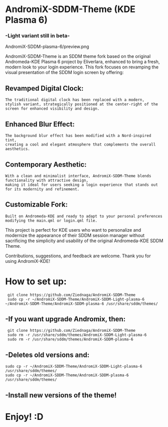 # AndromiX-SDDM-Theme (KDE Plasma 6)

### -Light variant still in beta-

AndromiX-SDDM-plasma-6/preview.png

AndromiX-SDDM-Theme is an SDDM theme fork based on the original Andromeda-KDE Plasma 6 project by Eliverlara, enhanced to bring a fresh, modern look to your login experience. This fork focuses on revamping the visual presentation of the SDDM login screen by offering:

## Revamped Digital Clock:
    
    The traditional digital clock has been replaced with a modern, 
    stylish variant, strategically positioned at the center-right of the screen for enhanced visibility and design.

## Enhanced Blur Effect:
    
    The background blur effect has been modified with a Nord-inspired tint, 
    creating a cool and elegant atmosphere that complements the overall aesthetics.

## Contemporary Aesthetic:
    
    With a clean and minimalist interface, AndromiX-SDDM-Theme blends functionality with attractive design, 
    making it ideal for users seeking a login experience that stands out for its modernity and refinement.

## Customizable Fork: 
    
    Built on Andromeda-KDE and ready to adapt to your personal preferences 
    modifying the main.qml or login.qml file.

This project is perfect for KDE users who want to personalize and modernize the appearance of their SDDM session manager without sacrificing the simplicity and usability of the original Andromeda-KDE SDDM Theme.

Contributions, suggestions, and feedback are welcome. Thank you for using AndromiX-KDE!

# How to set up:

     git clone https://github.com/Ziednaga/AndromiX-SDDM-Theme
     sudo cp -r ~/AndromiX-SDDM-Theme/AndromiX-SDDM-Light-plasma-6 ~/AndromiX-SDDM-Theme/AndromiX-SDDM-plasma-6 /usr/share/sddm/themes/

## -If you want upgrade Andromix, then: 

     git clone https://github.com/Ziednaga/AndromiX-SDDM-Theme
     sudo rm -r /usr/share/sddm/themes/AndromiX-SDDM-Light-plasma-6
     sudo rm -r /usr/share/sddm/themes/AndromiX-SDDM-plasma-6

## -Deletes old versions and:

    sudo cp -r ~/AndromiX-SDDM-Theme/AndromiX-SDDM-Light-plasma-6 /usr/share/sddm/themes/
    sudo cp -r ~/AndromiX-SDDM-Theme/AndromiX-SDDM-plasma-6 /usr/share/sddm/themes/

## -Install new versions of the theme! 

# Enjoy! :D


